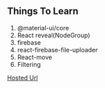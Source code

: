 ## Things To Learn

1. @material-ui/core
2. React reveal(NodeGroup)
3. firebase
4. react-firebase-file-uploader
5. React-move
6. Filtering

[Hosted Url](https://manchaster-city.web.app/)
